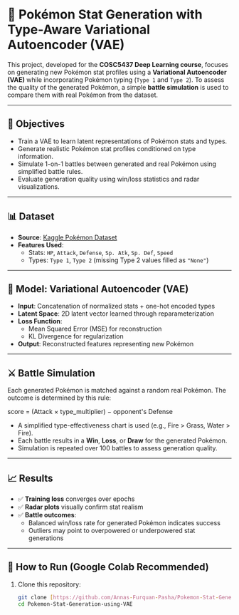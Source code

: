 # 🧬 Pokémon Stat Generation with Type-Aware Variational Autoencoder (VAE)

This project, developed for the **COSC5437 Deep Learning course**, focuses on generating new Pokémon stat profiles using a **Variational Autoencoder (VAE)** while incorporating Pokémon typing (`Type 1` and `Type 2`). To assess the quality of the generated Pokémon, a simple **battle simulation** is used to compare them with real Pokémon from the dataset.

---

## 🎯 Objectives

- Train a VAE to learn latent representations of Pokémon stats and types.
- Generate realistic Pokémon stat profiles conditioned on type information.
- Simulate 1-on-1 battles between generated and real Pokémon using simplified battle rules.
- Evaluate generation quality using win/loss statistics and radar visualizations.

---

## 📊 Dataset

- **Source**: [Kaggle Pokémon Dataset](https://www.kaggle.com/abcsds/pokemon)
- **Features Used**:
  - Stats: `HP`, `Attack`, `Defense`, `Sp. Atk`, `Sp. Def`, `Speed`
  - Types: `Type 1`, `Type 2` (missing Type 2 values filled as `"None"`)

---

## 🧠 Model: Variational Autoencoder (VAE)

- **Input**: Concatenation of normalized stats + one-hot encoded types
- **Latent Space**: 2D latent vector learned through reparameterization
- **Loss Function**:
  - Mean Squared Error (MSE) for reconstruction
  - KL Divergence for regularization
- **Output**: Reconstructed features representing new Pokémon

---

## ⚔️ Battle Simulation

Each generated Pokémon is matched against a random real Pokémon. The outcome is determined by this rule:

score = (Attack × type_multiplier) − opponent's Defense


- A simplified type-effectiveness chart is used (e.g., Fire > Grass, Water > Fire).
- Each battle results in a **Win**, **Loss**, or **Draw** for the generated Pokémon.
- Simulation is repeated over 100 battles to assess generation quality.

---

## 📈 Results

- ✅ **Training loss** converges over epochs
- ✅ **Radar plots** visually confirm stat realism
- ✅ **Battle outcomes**:
  - Balanced win/loss rate for generated Pokémon indicates success
  - Outliers may point to overpowered or underpowered stat generations

---

## 🚀 How to Run (Google Colab Recommended)

1. Clone this repository:
   ```bash
   git clone [https://github.com/Annas-Furquan-Pasha/Pokemon-Stat-Generation-using-VAE.git](https://github.com/Annas-Furquan-Pasha/Pokemon-Stat-Generation-using-VAE)
   cd Pokemon-Stat-Generation-using-VAE
```
